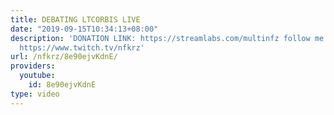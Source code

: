 ```yaml
---
title: DEBATING LTCORBIS LIVE
date: "2019-09-15T10:34:13+08:00"
description: 'DONATION LINK: https://streamlabs.com/multinfz follow me on twitch pls
  https://www.twitch.tv/nfkrz'
url: /nfkrz/8e90ejvKdnE/
providers:
  youtube:
    id: 8e90ejvKdnE
type: video
---
```

